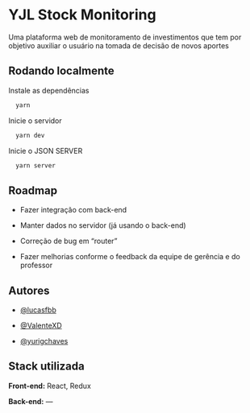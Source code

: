 
# YJL Stock Monitoring

Uma plataforma web de monitoramento de investimentos que tem por objetivo auxiliar o usuário na tomada de decisão de novos aportes


## Rodando localmente

Instale as dependências

```bash
  yarn
```

Inicie o servidor

```bash
  yarn dev
```

Inicie o JSON SERVER

```bash
  yarn server
```


## Roadmap

- Fazer integração com back-end

- Manter dados no servidor (já usando o back-end)

- Correção de bug em “router”

- Fazer melhorias conforme o feedback da equipe de gerência e do professor


## Autores

- [@lucasfbb](https://github.com/lucasfbb)

- [@ValenteXD](https://github.com/ValenteXD)

- [@yurigchaves](https://github.com/yurigchaves)


## Stack utilizada

**Front-end:** React, Redux

**Back-end:** —


